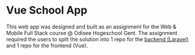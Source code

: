 # Vue School App
This web app was designed and built as an assignment for the Web & Mobile Full Stack course @ Odisee Hogeschool Gent.
The assignment required the users to split the solution into 1 repo for the [backend (Laravel)](https://github.com/DownesL/vue-school-app-backend) and 1 repo for the frontend (Vue).
